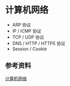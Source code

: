 # 计算机网络

- ARP 协议
- IP / ICMP 协议
- TCP / UDP 协议
- DNS / HTTP / HTTPS 协议
- Session / Cookie

## 参考资料

[计算机网络](https://www.bilibili.com/video/BV1Hx411D7rn?from=search&seid=13942252497953152552)

